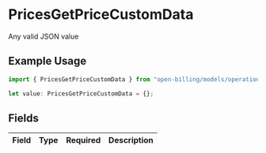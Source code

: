 # PricesGetPriceCustomData

Any valid JSON value

## Example Usage

```typescript
import { PricesGetPriceCustomData } from "open-billing/models/operations";

let value: PricesGetPriceCustomData = {};
```

## Fields

| Field       | Type        | Required    | Description |
| ----------- | ----------- | ----------- | ----------- |